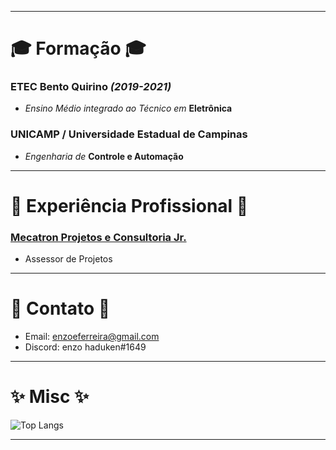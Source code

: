 <hr>

# 🎓 Formação 🎓
### ETEC Bento Quirino *(2019-2021)*
- *Ensino Médio integrado ao Técnico em* **Eletrônica**
### UNICAMP / Universidade Estadual de Campinas
- *Engenharia de* **Controle e Automação**

<hr>

# 🔧 Experiência Profissional 🔧

### [Mecatron Projetos e Consultoria Jr.](https://github.com/Mecatron-Projetos-e-Consultoria-Jr)
- Assessor de Projetos

<hr>

# 📢 Contato 📢 
- Email: enzoeferreira@gmail.com
- Discord: enzo haduken#1649

<hr>

# ✨ Misc ✨
![Top Langs](https://github-readme-stats.vercel.app/api/top-langs/?username=enzoeferreira&layout=compact&theme=dark)

<hr>